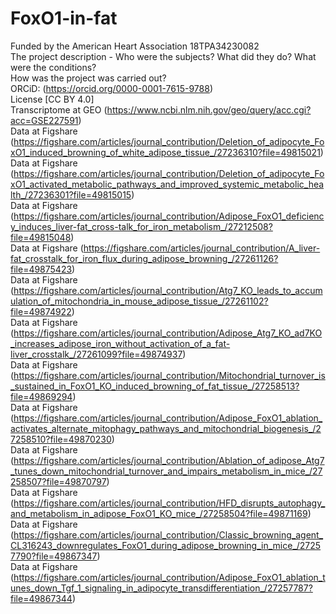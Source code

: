 # FoxO1-in-fat
Funded by the American Heart Association 18TPA34230082 <br/>
The project description - Who were the subjects? What did they do? What were the conditions? <br/>
How was the project was carried out? <br/>
ORCiD: (https://orcid.org/0000-0001-7615-9788) <br/>
License [CC BY 4.0] <br/>
Transcriptome at GEO (https://www.ncbi.nlm.nih.gov/geo/query/acc.cgi?acc=GSE227591)<br/> 
Data at Figshare (https://figshare.com/articles/journal_contribution/Deletion_of_adipocyte_FoxO1_induced_browning_of_white_adipose_tissue_/27236310?file=49815021) <br/>
Data at Figshare (https://figshare.com/articles/journal_contribution/Deletion_of_adipocyte_FoxO1_activated_metabolic_pathways_and_improved_systemic_metabolic_health_/27236301?file=49815015) <br/>
Data at Figshare (https://figshare.com/articles/journal_contribution/Adipose_FoxO1_deficiency_induces_liver-fat_cross-talk_for_iron_metabolism_/27212508?file=49815048) <br/>
Data at Figshare (https://figshare.com/articles/journal_contribution/A_liver-fat_crosstalk_for_iron_flux_during_adipose_browning_/27261126?file=49875423) <br/>
Data at Figshare (https://figshare.com/articles/journal_contribution/Atg7_KO_leads_to_accumulation_of_mitochondria_in_mouse_adipose_tissue_/27261102?file=49874922) <br/>
Data at Figshare (https://figshare.com/articles/journal_contribution/Adipose_Atg7_KO_ad7KO_increases_adipose_iron_without_activation_of_a_fat-liver_crosstalk_/27261099?file=49874937) <br/>
Data at Figshare (https://figshare.com/articles/journal_contribution/Mitochondrial_turnover_is_sustained_in_FoxO1_KO_induced_browning_of_fat_tissue_/27258513?file=49869294) <br/>
Data at Figshare (https://figshare.com/articles/journal_contribution/Adipose_FoxO1_ablation_activates_alternate_mitophagy_pathways_and_mitochondrial_biogenesis_/27258510?file=49870230) <br/>
Data at Figshare (https://figshare.com/articles/journal_contribution/Ablation_of_adipose_Atg7_tunes_down_mitochondrial_turnover_and_impairs_metabolism_in_mice_/27258507?file=49870797) <br/>
Data at Figshare (https://figshare.com/articles/journal_contribution/HFD_disrupts_autophagy_and_metabolism_in_adipose_FoxO1_KO_mice_/27258504?file=49871169) <br/>
Data at Figshare (https://figshare.com/articles/journal_contribution/Classic_browning_agent_CL316243_downregulates_FoxO1_during_adipose_browning_in_mice_/27257790?file=49867347) <br/>
Data at Figshare (https://figshare.com/articles/journal_contribution/Adipose_FoxO1_ablation_tunes_down_Tgf_1_signaling_in_adipocyte_transdifferentiation_/27257787?file=49867344) <br/>
